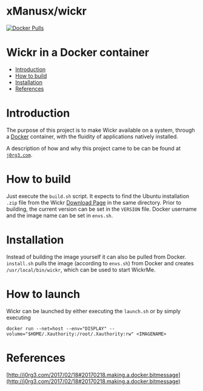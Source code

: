 # xManusx/wickr
 [![Docker Pulls](https://img.shields.io/docker/pulls/j0rg3/wickr.svg)](https://hub.docker.com/r/j0rg3/wickr)


# Wickr in a Docker container

- [Introduction](#introduction)
- [How to build](#howtobuild)
- [Installation](#installation)
- [References](#references)


# Introduction
The purpose of this project is to make Wickr available on a system, through a [Docker](https://www.docker.com/) container, with the fluidity of applications natively installed.

A description of how and why this project came to be can be found at [`j0rg3.com`](http://j0rg3.com/2017/02/18#20170218.making.a.docker.wickr).

# How to build
Just execute the `build.sh` script. It expects to find the Ubuntu installation `.zip` file from the Wickr [Download Page](https://me-download.wickr.com/#/version/me) in the same directory.
Prior to  building, the current version can be set in the `VERSION` file.
Docker username and the image name can be set in `envs.sh`.

# Installation
Instead of building the image yourself it can also be pulled from Docker. `install.sh` pulls the image (according to `envs.sh`) from Docker and creates `/usr/local/bin/wickr`, which can be used to start WickrMe.

# How to launch
Wickr can be launched by either executing the `launch.sh` or by simply executing 

`docker run --net=host --env="DISPLAY" --volume="$HOME/.Xauthority:/root/.Xauthority:rw" <IMAGENAME>`


# References
[http://j0rg3.com/2017/02/18#20170218.making.a.docker.bitmessage](http://j0rg3.com/2017/02/18#20170218.making.a.docker.bitmessage)



